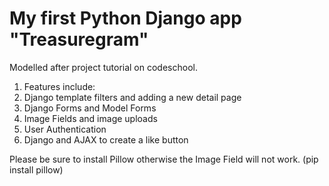 # My first Python Django app "Treasuregram"

Modelled after project tutorial on codeschool.

1. Features include:
2. Django template filters and adding a new detail page
3. Django Forms and Model Forms
4. Image Fields and image uploads
5. User Authentication
6. Django and AJAX to create a like button

Please be sure to install Pillow otherwise the Image Field will not work. (pip install pillow)
